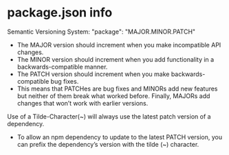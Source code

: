 # package.json info

Semantic Versioning System:
"package": "MAJOR.MINOR.PATCH"
- The MAJOR version should increment when you make incompatible API changes. 
- The MINOR version should increment when you add functionality in a backwards-compatible manner. 
- The PATCH version should increment when you make backwards-compatible bug fixes. 
- This means that PATCHes are bug fixes and MINORs add new features but neither of them break what worked before. Finally, MAJORs add changes that won’t work with earlier versions.

Use of a Tilde-Character(~) will always use the latest patch version of a dependency.
- To allow an npm dependency to update to the latest PATCH version, you can prefix the dependency’s version with the tilde (~) character. 